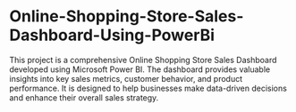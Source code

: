 # Online-Shopping-Store-Sales-Dashboard-Using-PowerBi
This project is a comprehensive Online Shopping Store Sales Dashboard developed using Microsoft Power BI. The dashboard provides valuable insights into key sales metrics, customer behavior, and product performance. It is designed to help businesses make data-driven decisions and enhance their overall sales strategy.
